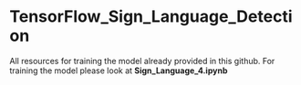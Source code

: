 # TensorFlow_Sign_Language_Detection

All resources for training the model already provided in this github. For training the model please look at **Sign_Language_4.ipynb**
